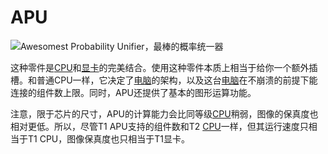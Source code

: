 # APU

![Awesomest Probability Unifier，最棒的概率统一器](oredict:oc:apu1)

这种零件是[CPU](cpu1.md)和[显卡](graphicsCard1.md)的完美结合。使用这种零件本质上相当于给你一个额外插槽。和普通CPU一样，它决定了[电脑](../general/computer.md)的架构，以及这台[电脑](../general/computer.md)在不崩溃的前提下能连接的组件数上限。同时，APU还提供了基本的图形运算功能。

注意，限于芯片的尺寸，APU的计算能力会比同等级[CPU](cpu1.md)稍弱，图像的保真度也相对更低。所以，尽管T1 APU支持的组件数和T2 [CPU](cpu1.md)一样，但其运行速度只相当于T1 CPU，图像保真度也只相当于T1显卡。
